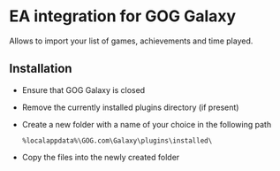 # EA integration for GOG Galaxy

Allows to import your list of games, achievements and time played.

## Installation

* Ensure that GOG Galaxy is closed
* Remove the currently installed plugins directory (if present)
* Create a new folder with a name of your choice in the following path

  `%localappdata%\GOG.com\Galaxy\plugins\installed\`

* Copy the files into the newly created folder
